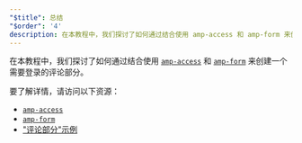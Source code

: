 ```yaml
---
"$title": 总结
"$order": '4'
description: 在本教程中，我们探讨了如何通过结合使用 amp-access 和 amp-form 来创建一个需要登录的评论部分。
---
```


在本教程中，我们探讨了如何通过结合使用 [`amp-access`](../../../../documentation/components/reference/amp-access.md) 和 [`amp-form`](../../../../documentation/components/reference/amp-form.md) 来创建一个需要登录的评论部分。

要了解详情，请访问以下资源：

- [`amp-access`](../../../../documentation/components/reference/amp-access.md)
- [`amp-form`](../../../../documentation/components/reference/amp-form.md)
- ["评论部分"示例](../../../../documentation/examples/documentation/Comment_Section.html)
